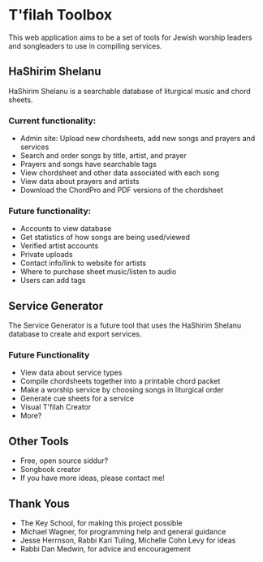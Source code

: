 # T'filah Toolbox

This web application aims to be a set of tools for Jewish worship leaders and songleaders to use in compiling services.

## HaShirim Shelanu
HaShirim Shelanu is a searchable database of liturgical music and chord sheets.

### Current functionality:

* Admin site: Upload new chordsheets, add new songs and prayers and services
* Search and order songs by title, artist, and prayer
* Prayers and songs have searchable tags
* View chordsheet and other data associated with each song
* View data about prayers and artists
* Download the ChordPro and PDF versions of the chordsheet

### Future functionality:
* Accounts to view database
* Get statistics of how songs are being used/viewed
* Verified artist accounts
* Private uploads
* Contact info/link to website for artists
* Where to purchase sheet music/listen to audio
* Users can add tags

## Service Generator
The Service Generator is a future tool that uses the HaShirim Shelanu database to create and export services.

### Future Functionality
* View data about service types
* Compile chordsheets together into a printable chord packet
* Make a worship service by choosing songs in liturgical order
* Generate cue sheets for a service
* Visual T'filah Creator
* More?

## Other Tools

* Free, open source siddur?
* Songbook creator
* If you have more ideas, please contact me!

## Thank Yous
* The Key School, for making this project possible
* Michael Wagner, for programming help and general guidance
* Jesse Herrnson, Rabbi Kari Tuling, Michelle Cohn Levy for ideas
* Rabbi Dan Medwin, for advice and encouragement
